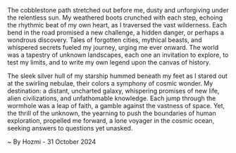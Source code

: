 
The cobblestone path stretched out before me, dusty and unforgiving under the relentless sun. My weathered boots crunched with each step, echoing the rhythmic beat of my own heart, as I traversed the vast wilderness. Each bend in the road promised a new challenge, a hidden danger, or perhaps a wondrous discovery. Tales of forgotten cities, mythical beasts, and whispered secrets fueled my journey, urging me ever onward. The world was a tapestry of unknown landscapes, each one an invitation to explore, to test my limits, and to write my own legend upon the canvas of history.

The sleek silver hull of my starship hummed beneath my feet as I stared out at the swirling nebulae, their colors a symphony of cosmic wonder. My destination: a distant, uncharted galaxy, whispering promises of new life, alien civilizations, and unfathomable knowledge. Each jump through the wormhole was a leap of faith, a gamble against the vastness of space. Yet, the thrill of the unknown, the yearning to push the boundaries of human exploration, propelled me forward, a lone voyager in the cosmic ocean, seeking answers to questions yet unasked. 

~ By Hozmi - 31 October 2024
